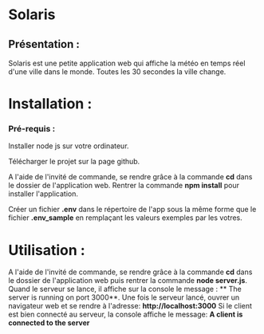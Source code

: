 # Solaris

## Présentation :
Solaris est une petite application web qui affiche la météo en temps réel d'une ville dans le monde. Toutes les 30 secondes la ville change.

# Installation :
### Pré-requis :
Installer node js sur votre ordinateur.

Télécharger le projet sur la page github.

A l'aide de l'invité de commande, se rendre grâce à la commande **cd** dans le dossier de l'application web. Rentrer la commande **npm install** pour installer l'application.

Créer un fichier **.env** dans le répertoire de l'app sous la même forme que le fichier **.env_sample** en remplaçant les valeurs exemples par les votres.


# Utilisation :
A l'aide de l'invité de commande, se rendre grâce à la commande **cd** dans le dossier de l'application web puis rentrer la commande **node server.js**.
Quand le serveur se lance, il affiche sur la console le message : ** The server is running on port 3000**. Une fois le serveur lancé, ouvrer un navigateur web et se rendre à l'adresse: **http://localhost:3000** Si le client est bien connecté au serveur, la console affiche le message: **A client is connected to the server**
